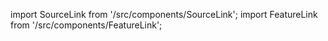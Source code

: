 import SourceLink from '/src/components/SourceLink';
import FeatureLink from '/src/components/FeatureLink';

<SourceLink href="/docs/attendance-management-system/source/class/MemberInfoSheet"/>
<FeatureLink href="/docs/attendance-management-system/feature/class/MemberInfoSheet"/>
